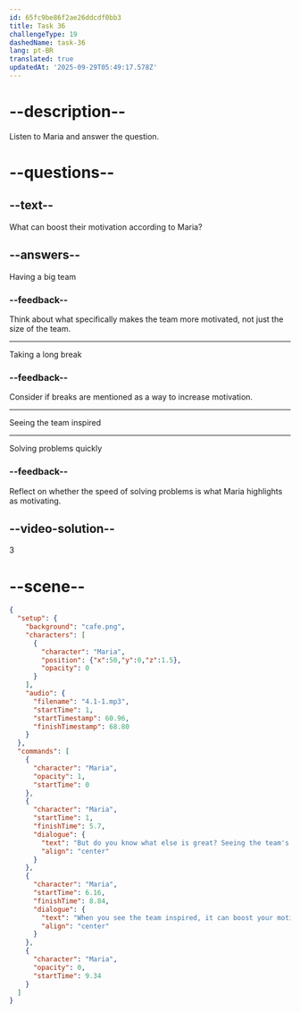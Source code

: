 ```yaml
---
id: 65fc9be86f2ae26ddcdf0bb3
title: Task 36
challengeType: 19
dashedName: task-36
lang: pt-BR
translated: true
updatedAt: '2025-09-29T05:49:17.578Z'
---
```



<!-- (Audio) Maria: "But do you know what else is great? Seeing the team's enthusiasm after solving these issues. When you see the team inspired, it can boost your motivation." -->

# --description--

Listen to Maria and answer the question.

# --questions--

## --text--

What can boost their motivation according to Maria?

## --answers--

Having a big team

### --feedback--

Think about what specifically makes the team more motivated, not just the size of the team.

---

Taking a long break

### --feedback--

Consider if breaks are mentioned as a way to increase motivation.

---

Seeing the team inspired

---

Solving problems quickly

### --feedback--

Reflect on whether the speed of solving problems is what Maria highlights as motivating.

## --video-solution--

3

# --scene--

```json
{
  "setup": {
    "background": "cafe.png",
    "characters": [
      {
        "character": "Maria",
        "position": {"x":50,"y":0,"z":1.5},
        "opacity": 0
      }
    ],
    "audio": {
      "filename": "4.1-1.mp3",
      "startTime": 1,
      "startTimestamp": 60.96,
      "finishTimestamp": 68.80
    }
  },
  "commands": [
    {
      "character": "Maria",
      "opacity": 1,
      "startTime": 0
    },
    {
      "character": "Maria",
      "startTime": 1,
      "finishTime": 5.7,
      "dialogue": {
        "text": "But do you know what else is great? Seeing the team's enthusiasm after solving these issues.",
        "align": "center"
      }
    },
    {
      "character": "Maria",
      "startTime": 6.16,
      "finishTime": 8.84,
      "dialogue": {
        "text": "When you see the team inspired, it can boost your motivation.",
        "align": "center"
      }
    },
    {
      "character": "Maria",
      "opacity": 0,
      "startTime": 9.34
    }
  ]
}
```
